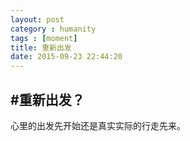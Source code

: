 ```yaml
---
layout: post
category : humanity
tags : [moment]
title: 重新出发
date: 2015-09-23 22:44:20
---
```


#重新出发？
----------------------------------------------------------
心里的出发先开始还是真实实际的行走先来。